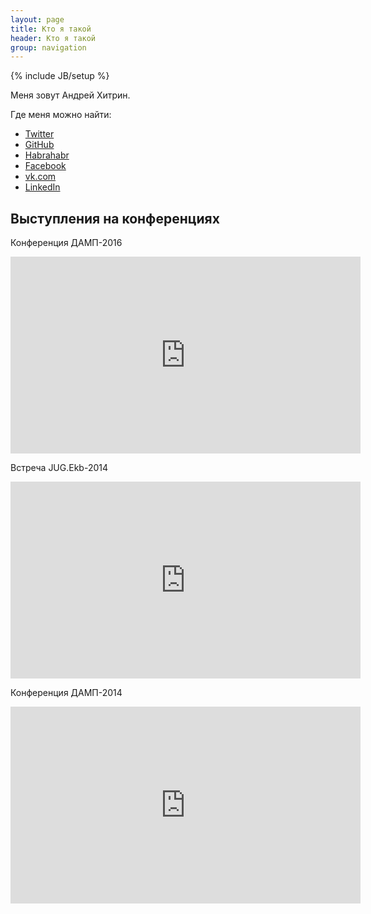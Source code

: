 ```yaml
---
layout: page
title: Кто я такой
header: Кто я такой
group: navigation
---
```

{% include JB/setup %}

Меня зовут Андрей Хитрин.

Где меня можно найти:

- [Twitter](https://twitter.com/ahitrin)
- [GitHub](https://github.com/ahitrin)
- [Habrahabr](http://habrahabr.ru/users/zloddey/)
- [Facebook](https://www.facebook.com/andrey.hitrin)
- [vk.com](http://vk.com/andrey.hitrin)
- [LinkedIn](http://www.linkedin.com/in/andreyhitrin)

Выступления на конференциях
---

Конференция ДАМП-2016
<iframe width="560" height="315" src="https://www.youtube.com/embed/U8Rlqovm37g" frameborder="0" allowfullscreen></iframe>

Встреча JUG.Ekb-2014
<iframe width="560" height="315" src="https://www.youtube.com/embed/Xa_1cPfp8Vo" frameborder="0" allowfullscreen></iframe>

Конференция ДАМП-2014
<iframe width="560" height="315" src="https://www.youtube.com/embed/Mzc-4xOCpNE" frameborder="0" allowfullscreen></iframe>
